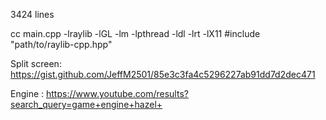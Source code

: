 3424 lines

cc main.cpp -lraylib -lGL -lm -lpthread -ldl -lrt -lX11
#include "path/to/raylib-cpp.hpp"

Split screen: https://gist.github.com/JeffM2501/85e3c3fa4c5296227ab91dd7d2dec471

Engine : https://www.youtube.com/results?search_query=game+engine+hazel+

